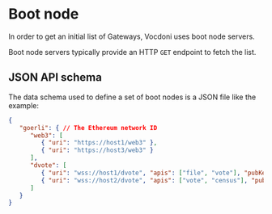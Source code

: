 # Boot node

In order to get an initial list of Gateways, Vocdoni uses boot node servers.

Boot node servers typically provide an HTTP `GET` endpoint to fetch the list.

## JSON API schema

The data schema used to define a set of boot nodes is a JSON file like the example:

```json
{
   "goerli": { // The Ethereum network ID
      "web3": [
         { "uri": "https://host1/web3" },
         { "uri": "https://host3/web3" }
      ],
      "dvote": [
         { "uri": "wss://host1/dvote", "apis": ["file", "vote"], "pubKey": "02325f284f50fa52d53579c7873a480b351cc20f7780fa556929f5017283ad2449"  },
         { "uri": "wss://host2/dvote", "apis": ["vote", "census"], "pubKey": "02325f284f50fa52d53579c7873a480b351cc20f7780fa556929f5017283ad2449"  }
      ]
   }
}
```

